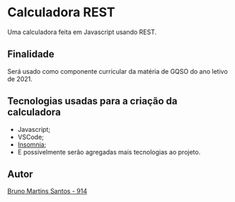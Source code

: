 # Calculadora REST
Uma calculadora feita em Javascript usando REST.

## Finalidade
Será usado como componente curricular da matéria de GQSO do ano letivo de 2021.

## Tecnologias usadas para a criação da calculadora
* Javascript;
* VSCode;
* [Insomnia](https://insomnia.rest/);
* E possivelmente serão agregadas mais tecnologias ao projeto.

## Autor
[Bruno Martins Santos - 914](https://github.com/brunnomenxa)

